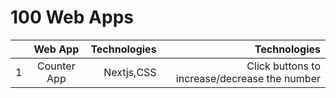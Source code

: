 # 100 Web Apps

|     |   Web App   | Technologies |                                  Technologies |
| --- | :---------: | -----------: | --------------------------------------------: |
| 1   | Counter App |   Nextjs,CSS | Click buttons to increase/decrease the number |
